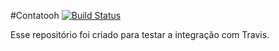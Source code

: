 #Contatooh [![Build Status](https://travis-ci.org/idutra/contatooh.svg?branch=master)](https://travis-ci.org/idutra/contatooh) 

Esse repositório foi criado para testar a integração com Travis.
